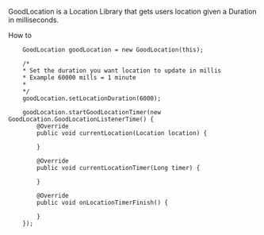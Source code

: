 
GoodLocation is a Location Library that gets users location given a Duration in milliseconds.

How to

        GoodLocation goodLocation = new GoodLocation(this);
        
        /*
        * Set the duration you want location to update in millis
        * Example 60000 mills = 1 minute
        *
        */
        goodLocation.setLocationDuration(6000);
        
        goodLocation.startGoodLocationTimer(new GoodLocation.GoodLocationListenerTime() {
            @Override
            public void currentLocation(Location location) {
                
            }

            @Override
            public void currentLocationTimer(Long timer) {

            }

            @Override
            public void onLocationTimerFinish() {

            }
        });
